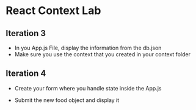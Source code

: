 # React Context Lab

<!-- ## Iteration 1
- Create Auth Context File
* Create the Context and Provider in that file
* Create a folder 'context' and the context file within

## Iteration 2
* Make sure you wrap your app with the 'Provider'
* You need to have inital State
* Make use of functions if needed -->

## Iteration 3
- In you App.js File, display the information from the db.json
- Make sure you use the context that you created in your context folder

## Iteration 4
- Create your form where you handle state inside the App.js
* Submit the new food object and display it

